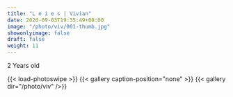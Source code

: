 ```yaml
---
title: "L e i e s | Vivian"
date: 2020-09-03T19:35:49+08:00
image: "/photo/viv/001-thumb.jpg"
showonlyimage: false
draft: false
weight: 11
---
```

2 Years old
<!--more-->
{{< load-photoswipe >}} 
{{< gallery caption-position="none" >}}
{{< gallery dir="/photo/viv" />}}